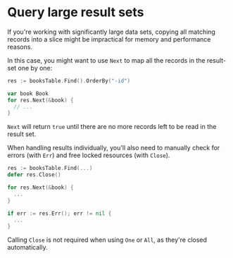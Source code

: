 # Query large result sets

If you're working with significantly large data sets, copying all matching
records into a slice might be impractical for memory and performance reasons.

In this case, you might want to use `Next` to map all the records in the
result-set one by one:

```go
res := booksTable.Find().OrderBy("-id")

var book Book
for res.Next(&book) {
  // ...
}
```

`Next` will return `true` until there are no more records left to be read in
the result set.

When handling results individually, you'll also need to manually check for
errors (with `Err`) and free locked resources (with `Close`).

```go
res := booksTable.Find(...)
defer res.Close()

for res.Next(&book) {
  ...
}

if err := res.Err(); err != nil {
  ...
}
```

Calling `Close` is not required when using `One` or `All`, as they're closed
automatically.
